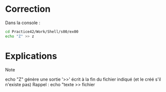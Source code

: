 # Correction

Dans la console :
```sh
cd Practice42/Work/Shell/s00/ex00
echo "Z" >> z
```

# Explications

> [!NOTE]
> echo "Z" génère une sortie
> '>>' écrit à la fin du fichier indiqué (et le créé s'il n'existe pas)
> Rappel : echo "texte >> fichier

